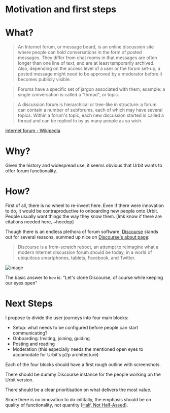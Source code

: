 # Motivation and first steps

# What?

> An Internet forum, or message board, is an online discussion site where people can hold conversations in the form of posted messages. They differ from chat rooms in that messages are often longer than one line of text, and are at least temporarily archived. Also, depending on the access level of a user or the forum set-up, a posted message might need to be approved by a moderator before it becomes publicly visible.

> Forums have a specific set of jargon associated with them; example: a single conversation is called a "thread", or topic.

> A discussion forum is hierarchical or tree-like in structure: a forum can contain a number of subforums, each of which may have several topics. Within a forum's topic, each new discussion started is called a thread and can be replied to by as many people as so wish.

[Internet forum - Wikipedia](https://en.wikipedia.org/wiki/Internet_forum)

# Why?

Given the history and widespread use, it seems obvious that Urbit wants to offer forum functionality.

# How?

First of all, there is no wheel to re-invent here. Even if there were innovation to do, it would be contraproductive to onboarding new people onto Urbit. People usually want things the way they know them. \[lmk know if there are citations needed here, ~hocdep]

Though there is an endless plethora of forum software, [Discourse](https://www.discourse.org/) stands out for several reasons, summed up nice on [Discourse's about page](https://www.discourse.org/about):

> Discourse is a from-scratch reboot, an attempt to reimagine what a modern Internet discussion forum should be today, in a world of ubiquitous smartphones, tablets, Facebook, and Twitter.

![image](https://user-images.githubusercontent.com/170145/108705826-16f3cb00-750e-11eb-8f40-3a6deb9fa5ac.png)

The basic answer to `how` is: "Let's clone Discourse, of course while keeping our eyes open"


# Next Steps

I propose to divide the user journeys into four main blocks:

- Setup: what needs to be configured before people can start communicating?
- Onboarding: Inviting, joining, guiding
- Posting and reading
- Moderation (this especially needs the mentioned open eyes to accomodate for Urbit's p2p architecture)

Each of the four blocks should have a first rough outline with screenshots.

There should be dummy Discourse instance for the people working on the Urbit version.

There should be a clear prioritisation on what delivers the most value.

Since there is no innovation to do inititally, the emphasis should be on quality of functionality, not quantity ([Half, Not Half-Assed](https://basecamp.com/gettingreal/05.1-half-not-half-assed)).

